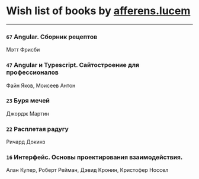 # Wish list of books by [afferens.lucem](http://vk.com/id196071655)
---

### `67` Angular. Сборник рецептов
Мэтт Фрисби

### `47` Angular и Typescript. Сайтостроение для профессионалов
Файн Яков, Моисеев Антон

### `23` Буря мечей
Джордж Мартин

### `22` Расплетая радугу
Ричард Докинз

### `16` Интерфейс. Основы проектирования взаимодействия.
Алан Купер, Роберт Рейман, Дэвид Кронин, Кристофер Носсел

